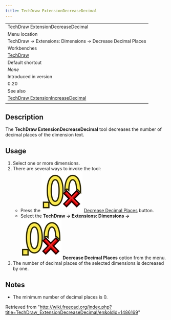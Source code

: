 ```yaml
---
title: TechDraw ExtensionDecreaseDecimal
---
```


|                                                                                                             |
| ----------------------------------------------------------------------------------------------------------- |
| TechDraw ExtensionDecreaseDecimal                                                                           |
| Menu location                                                                                               |
| TechDraw → Extensions: Dimensions → Decrease Decimal Places                                                 |
| Workbenches                                                                                                 |
| [TechDraw](/TechDraw_Workbench "TechDraw Workbench")                                                        |
| Default shortcut                                                                                            |
| _None_                                                                                                      |
| Introduced in version                                                                                       |
| 0.20                                                                                                        |
| See also                                                                                                    |
| [TechDraw ExtensionIncreaseDecimal](/TechDraw_ExtensionIncreaseDecimal "TechDraw ExtensionIncreaseDecimal") |
|                                                                                                             |

## Description

The **TechDraw ExtensionDecreaseDecimal** tool decreases the number of decimal places of the dimension text.

## Usage

1. Select one or more dimensions.
2. There are several ways to invoke the tool:
   - Press the ![](/src/assets/images/TechDraw_ExtensionDecreaseDecimal.svg) [Decrease Decimal Places](/TechDraw_ExtensionDecreaseDecimal "TechDraw ExtensionDecreaseDecimal") button.
   - Select the **TechDraw → Extensions: Dimensions → ![](/src/assets/images/TechDraw_ExtensionDecreaseDecimal.svg) Decrease Decimal Places** option from the menu.
3. The number of decimal places of the selected dimensions is decreased by one.

## Notes

- The minimum number of decimal places is 0.

Retrieved from "<http://wiki.freecad.org/index.php?title=TechDraw_ExtensionDecreaseDecimal/en&oldid=1486169>"
